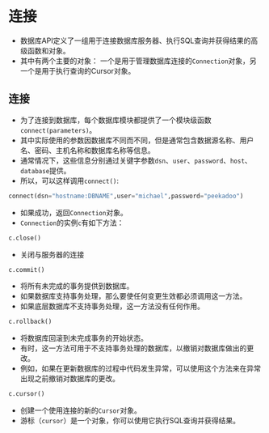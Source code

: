# 连接
* 数据库API定义了一组用于连接数据库服务器、执行SQL查询并获得结果的高级函数和对象。
* 其中有两个主要的对象： 一个是用于管理数据库连接的``Connection``对象，另一个是用于执行查询的Cursor对象。
## 连接
* 为了连接到数据库，每个数据库模块都提供了一个模块级函数``connect(parameters)``。
* 其中实际使用的参数因数据库不同而不同，但是通常包含数据源名称、用户名、密码、主机名称和数据库名称等信息。
* 通常情况下，这些信息分别通过关键字参数``dsn``、``user``、``password``、``host``、``database``提供。
* 所以，可以这样调用``connect()``:
```python
connect(dsn="hostname:DBNAME",user="michael",password="peekadoo")
```
* 如果成功，返回``Connection``对象。
* ``Connection``的实例``c``有如下方法：
```python
c.close()
```
* 关闭与服务器的连接

```python
c.commit()
```

* 将所有未完成的事务提供到数据库。
* 如果数据库支持事务处理，那么要使任何变更生效都必须调用这一方法。
* 如果底层数据库不支持事务处理，这一方法没有任何作用。

```python
c.rollback()
```

* 将数据库回滚到未完成事务的开始状态。
* 有时，这一方法可用于不支持事务处理的数据库，以撤销对数据库做出的更改。
* 例如，如果在更新数据库的过程中代码发生异常，可以使用这个方法来在异常出现之前撤销对数据库的更改。

```python
c.cursor()
```

* 创建一个使用连接的新的``Cursor``对象。
* 游标（``cursor``）是一个对象，你可以使用它执行SQL查询并获得结果。